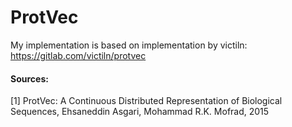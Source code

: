 # ProtVec

My implementation is based on implementation by victiln: https://gitlab.com/victiln/protvec

#### Sources:
[1] ProtVec: A Continuous Distributed Representation of
Biological Sequences, Ehsaneddin Asgari, Mohammad R.K. Mofrad, 2015